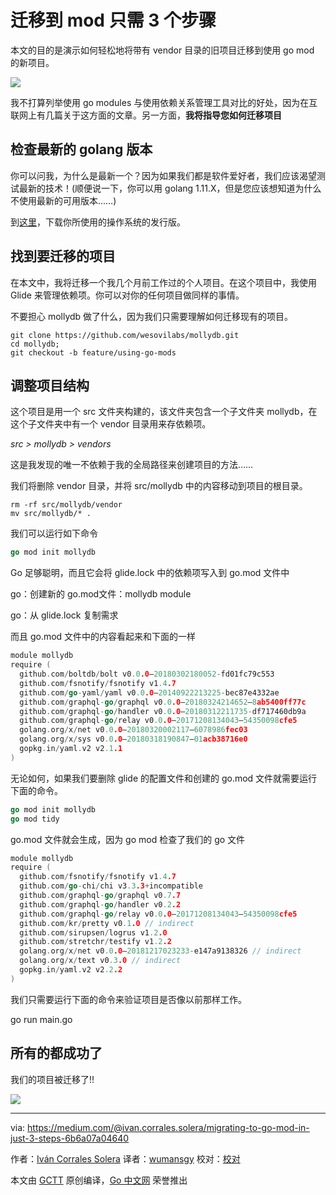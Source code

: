 # 迁移到 mod 只需 3 个步骤

本文的目的是演示如何轻松地将带有 vendor 目录的旧项目迁移到使用 go mod 的新项目。

![](https://cdn-images-1.medium.com/max/1600/1*a-NrrpFPmj-_JQGulalCdQ.png)

我不打算列举使用 go modules 与使用依赖关系管理工具对比的好处，因为在互联网上有几篇关于这方面的文章。另一方面，**我将指导您如何迁移项目**

## 检查最新的 golang 版本

你可以问我，为什么是最新一个？因为如果我们都是软件爱好者，我们应该渴望测试最新的技术！(顺便说一下，你可以用 golang 1.11.X，但是您应该想知道为什么不使用最新的可用版本……)

到[这里](https://golang.org/dl/)，下载你所使用的操作系统的发行版。

## 找到要迁移的项目

在本文中，我将迁移一个我几个月前工作过的个人项目。在这个项目中，我使用 Glide 来管理依赖项。你可以对你的任何项目做同样的事情。

不要担心 mollydb 做了什么，因为我们只需要理解如何迁移现有的项目。

```shell
git clone https://github.com/wesovilabs/mollydb.git
cd mollydb;
git checkout -b feature/using-go-mods
```

## 调整项目结构

这个项目是用一个 src 文件夹构建的，该文件夹包含一个子文件夹 mollydb，在这个子文件夹中有一个 vendor 目录用来存依赖项。

*src > mollydb > vendors*

这是我发现的唯一不依赖于我的全局路径来创建项目的方法……

我们将删除 vendor 目录，并将 src/mollydb 中的内容移动到项目的根目录。

```shell
rm -rf src/mollydb/vendor
mv src/mollydb/* .
```

我们可以运行如下命令

```go
go mod init mollydb
```

Go 足够聪明，而且它会将 glide.lock 中的依赖项写入到 go.mod 文件中

go：创建新的 go.mod文件：mollydb module

go：从 glide.lock 复制需求

而且 go.mod 文件中的内容看起来和下面的一样

```go
module mollydb
require (
  github.com/boltdb/bolt v0.0.0–20180302180052-fd01fc79c553
  github.com/fsnotify/fsnotify v1.4.7
  github.com/go-yaml/yaml v0.0.0–20140922213225-bec87e4332ae
  github.com/graphql-go/graphql v0.0.0–20180324214652–8ab5400ff77c
  github.com/graphql-go/handler v0.0.0–20180312211735-df717460db9a
  github.com/graphql-go/relay v0.0.0–20171208134043–54350098cfe5
  golang.org/x/net v0.0.0–20180320002117–6078986fec03
  golang.org/x/sys v0.0.0–20180318190847–01acb38716e0
  gopkg.in/yaml.v2 v2.1.1
)
```

无论如何，如果我们要删除 glide 的配置文件和创建的 go.mod 文件就需要运行下面的命令。

```go
go mod init mollydb
go mod tidy
```

go.mod 文件就会生成，因为 go mod 检查了我们的 go 文件

```go
module mollydb
require (
  github.com/fsnotify/fsnotify v1.4.7
  github.com/go-chi/chi v3.3.3+incompatible
  github.com/graphql-go/graphql v0.7.7
  github.com/graphql-go/handler v0.2.2
  github.com/graphql-go/relay v0.0.0–20171208134043–54350098cfe5
  github.com/kr/pretty v0.1.0 // indirect
  github.com/sirupsen/logrus v1.2.0
  github.com/stretchr/testify v1.2.2
  golang.org/x/net v0.0.0–20181217023233-e147a9138326 // indirect
  golang.org/x/text v0.3.0 // indirect
  gopkg.in/yaml.v2 v2.2.2
)
```

我们只需要运行下面的命令来验证项目是否像以前那样工作。

go run main.go

## 所有的都成功了

我们的项目被迁移了!!

![](https://cdn-images-1.medium.com/max/1600/0*AxqFfdrPxy4oqeVi.png)

------

via: <https://medium.com/@ivan.corrales.solera/migrating-to-go-mod-in-just-3-steps-6b6a07a04640>

作者：[Iván Corrales Solera](https://medium.com/@ivan.corrales.solera)
译者：[wumansgy](https://github.com/wumansgy)
校对：[校对]()

本文由 [GCTT](https://github.com/studygolang/GCTT) 原创编译，[Go 中文网](https://studygolang.com/) 荣誉推出